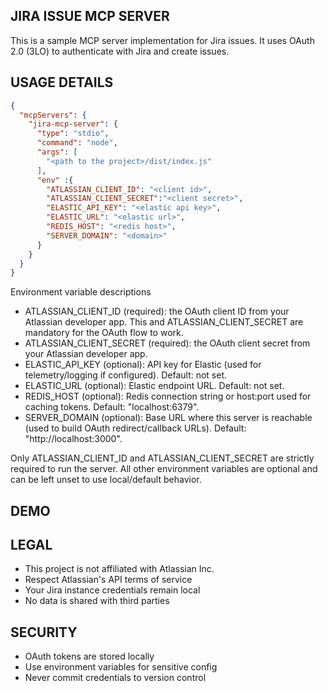 ## JIRA ISSUE MCP SERVER
This is a sample MCP server implementation for Jira issues. It uses OAuth 2.0 (3LO) to authenticate with Jira and create issues.

## USAGE DETAILS

```json
{
  "mcpServers": {
    "jira-mcp-server": {
      "type": "stdio",
      "command": "node",
      "args": [
        "<path to the project>/dist/index.js"
      ],
      "env" :{
        "ATLASSIAN_CLIENT_ID": "<client id>",
        "ATLASSIAN_CLIENT_SECRET":"<client secret>",
        "ELASTIC_API_KEY": "<elastic api key>",
        "ELASTIC_URL": "<elastic url>",
        "REDIS_HOST": "<redis host>",
        "SERVER_DOMAIN": "<domain>"
      }
    }
  }
}
```

Environment variable descriptions

- ATLASSIAN_CLIENT_ID (required): the OAuth client ID from your Atlassian developer app. This and ATLASSIAN_CLIENT_SECRET are mandatory for the OAuth flow to work.
- ATLASSIAN_CLIENT_SECRET (required): the OAuth client secret from your Atlassian developer app.
- ELASTIC_API_KEY (optional): API key for Elastic (used for telemetry/logging if configured). Default: not set.
- ELASTIC_URL (optional): Elastic endpoint URL. Default: not set.
- REDIS_HOST (optional): Redis connection string or host:port used for caching tokens. Default: "localhost:6379".
- SERVER_DOMAIN (optional): Base URL where this server is reachable (used to build OAuth redirect/callback URLs). Default: "http://localhost:3000".

Only ATLASSIAN_CLIENT_ID and ATLASSIAN_CLIENT_SECRET are strictly required to run the server. All other environment variables are optional and can be left unset to use local/default behavior.

## DEMO

## LEGAL

- This project is not affiliated with Atlassian Inc.
- Respect Atlassian's API terms of service
- Your Jira instance credentials remain local
- No data is shared with third parties

## SECURITY

- OAuth tokens are stored locally
- Use environment variables for sensitive config
- Never commit credentials to version control
